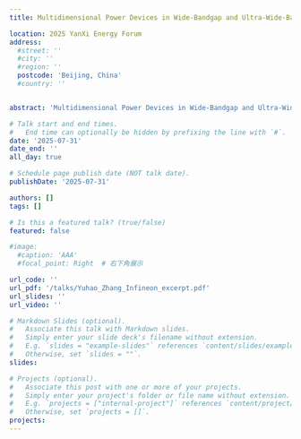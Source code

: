 ```yaml
---
title: Multidimensional Power Devices in Wide-Bandgap and Ultra-Wide-Bandgap Semiconductors

location: 2025 YanXi Energy Forum
address:
  #street: ''
  #city: ''
  #region: ''
  postcode: 'Beijing, China'
  #country: ''


abstract: 'Multidimensional Power Devices in Wide-Bandgap and Ultra-Wide-Bandgap Semiconductors'

# Talk start and end times.
#   End time can optionally be hidden by prefixing the line with `#`.
date: '2025-07-31'
date_end: ''
all_day: true

# Schedule page publish date (NOT talk date).
publishDate: '2025-07-31'

authors: []
tags: []

# Is this a featured talk? (true/false)
featured: false

#image:
  #caption: 'AAA'
  #focal_point: Right  # 右下角展示

url_code: ''
url_pdf: '/talks/Yuhao_Zhang_Infineon_excerpt.pdf'
url_slides: ''
url_video: ''

# Markdown Slides (optional).
#   Associate this talk with Markdown slides.
#   Simply enter your slide deck's filename without extension.
#   E.g. `slides = "example-slides"` references `content/slides/example-slides.md`.
#   Otherwise, set `slides = ""`.
slides:

# Projects (optional).
#   Associate this post with one or more of your projects.
#   Simply enter your project's folder or file name without extension.
#   E.g. `projects = ["internal-project"]` references `content/project/deep-learning/index.md`.
#   Otherwise, set `projects = []`.
projects:
---
```

